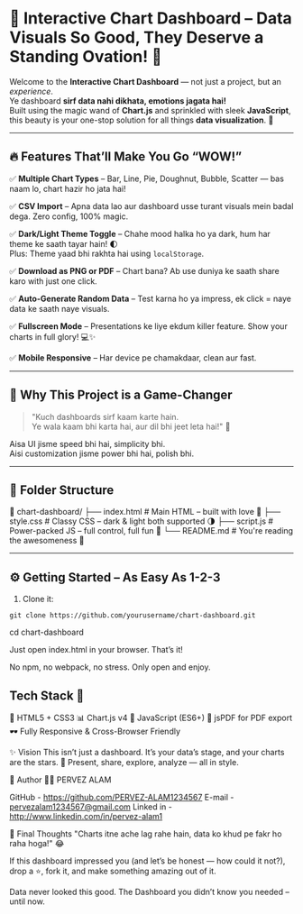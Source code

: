 # 🚀 Interactive Chart Dashboard – Data Visuals So Good, They Deserve a Standing Ovation! 🎉

Welcome to the **Interactive Chart Dashboard** — not just a project, but an *experience*.  
Ye dashboard **sirf data nahi dikhata, emotions jagata hai!**  
Built using the magic wand of **Chart.js** and sprinkled with sleek **JavaScript**, this beauty is your one-stop solution for all things **data visualization**. 💫

---

## 🔥 Features That’ll Make You Go “WOW!”

✅ **Multiple Chart Types** – Bar, Line, Pie, Doughnut, Bubble, Scatter — bas naam lo, chart hazir ho jata hai!

✅ **CSV Import** – Apna data lao aur dashboard usse turant visuals mein badal dega. Zero config, 100% magic.

✅ **Dark/Light Theme Toggle** – Chahe mood halka ho ya dark, hum har theme ke saath tayar hain! 🌓  
Plus: Theme yaad bhi rakhta hai using `localStorage`.

✅ **Download as PNG or PDF** – Chart bana? Ab use duniya ke saath share karo with just one click.

✅ **Auto-Generate Random Data** – Test karna ho ya impress, ek click = naye data ke saath naye visuals.

✅ **Fullscreen Mode** – Presentations ke liye ekdum killer feature. Show your charts in full glory! 💻✨

✅ **Mobile Responsive** – Har device pe chamakdaar, clean aur fast.

---

## 🧠 Why This Project is a Game-Changer

> "Kuch dashboards sirf kaam karte hain.  
> Ye wala kaam bhi karta hai, aur dil bhi jeet leta hai!" 💖

Aisa UI jisme speed bhi hai, simplicity bhi.  
Aisi customization jisme power bhi hai, polish bhi.

---

## 📂 Folder Structure

📁 chart-dashboard/ 
├── index.html # Main HTML – built with love 💌 
├── style.css # Classy CSS – dark & light both supported 🌗 
├── script.js # Power-packed JS – full control, full fun 🧠 
└── README.md # You're reading the awesomeness 💎


---

## ⚙️ Getting Started – As Easy As 1-2-3

1. Clone it:

```
git clone https://github.com/yourusername/chart-dashboard.git
```
cd chart-dashboard

Just open index.html in your browser. That’s it!

No npm, no webpack, no stress. Only open and enjoy.

## Tech Stack 🧰 
🧱 HTML5 + CSS3
📊 Chart.js v4
🧠 JavaScript (ES6+)
🧾 jsPDF for PDF export
🕶 Fully Responsive & Cross-Browser Friendly

✨ Vision
This isn’t just a dashboard.
It’s your data’s stage, and your charts are the stars. 🌟
Present, share, explore, analyze — all in style.

👑 Author
🧑‍💻 PERVEZ ALAM

GitHub - https://github.com/PERVEZ-ALAM1234567
E-mail - pervezalam1234567@gmail.com
Linked in - http://www.linkedin.com/in/pervez-alam1

💬 Final Thoughts
"Charts itne ache lag rahe hain, data ko khud pe fakr ho raha hoga!" 😂

If this dashboard impressed you (and let’s be honest — how could it not?), drop a ⭐, fork it, and make something amazing out of it.

Data never looked this good.
The Dashboard you didn’t know you needed – until now.

